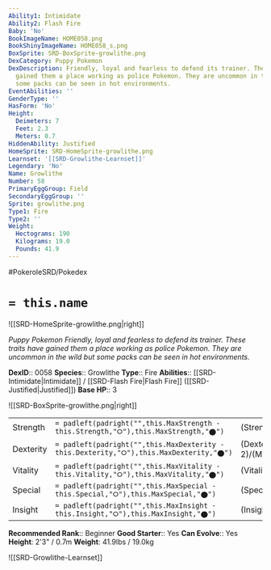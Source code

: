 ```yaml
---
Ability1: Intimidate
Ability2: Flash Fire
Baby: 'No'
BookImageName: HOME058.png
BookShinyImageName: HOME058_s.png
BoxSprite: SRD-BoxSprite-growlithe.png
DexCategory: Puppy Pokemon
DexDescription: Friendly, loyal and fearless to defend its trainer. These traits have
  gained them a place working as police Pokemon. They are uncommon in the wild but
  some packs can be seen in hot environments.
EventAbilities: ''
GenderType: ''
HasForm: 'No'
Height:
  Deimeters: 7
  Feet: 2.3
  Meters: 0.7
HiddenAbility: Justified
HomeSprite: SRD-HomeSprite-growlithe.png
Learnset: '[[SRD-Growlithe-Learnset]]'
Legendary: 'No'
Name: Growlithe
Number: 58
PrimaryEggGroup: Field
SecondaryEggGroup: ''
Sprite: growlithe.png
Type1: Fire
Type2: ''
Weight:
  Hectograms: 190
  Kilograms: 19.0
  Pounds: 41.9
---
```


#PokeroleSRD/Pokedex

# `= this.name`

![[SRD-HomeSprite-growlithe.png|right]]

*Puppy Pokemon*
*Friendly, loyal and fearless to defend its trainer. These traits have gained them a place working as police Pokemon. They are uncommon in the wild but some packs can be seen in hot environments.*

**DexID**:: 0058
**Species**:: Growlithe
**Type**:: Fire
**Abilities**:: [[SRD-Intimidate|Intimidate]] / [[SRD-Flash Fire|Flash Fire]] ([[SRD-Justified|Justified]])
**Base HP**:: 3

![[SRD-BoxSprite-growlithe.png|right]]

|           |                                                                                        |                                          |
| --------- | -------------------------------------------------------------------------------------- | ---------------------------------------- |
| Strength  | `= padleft(padright("",this.MaxStrength - this.Strength,"⭘"),this.MaxStrength,"⬤")`    | (Strength::2)/(MaxStrength::5)   |
| Dexterity | `= padleft(padright("",this.MaxDexterity - this.Dexterity,"⭘"),this.MaxDexterity,"⬤")` | (Dexterity:: 2)/(MaxDexterity::5) |
| Vitality  | `= padleft(padright("",this.MaxVitality - this.Vitality,"⭘"),this.MaxVitality,"⬤")`    | (Vitality::2)/(MaxVitality::4)   |
| Special   | `= padleft(padright("",this.MaxSpecial - this.Special,"⭘"),this.MaxSpecial,"⬤")`       | (Special::2)/(MaxSpecial::5)     |
| Insight   | `= padleft(padright("",this.MaxInsight - this.Insight,"⭘"),this.MaxInsight,"⬤")`       | (Insight::2)/(MaxInsight::4)     |

**Recommended Rank**:: Beginner
**Good Starter**:: Yes
**Can Evolve**:: Yes
**Height**: 2'3" / 0.7m
**Weight**: 41.9lbs / 19.0kg

![[SRD-Growlithe-Learnset]]